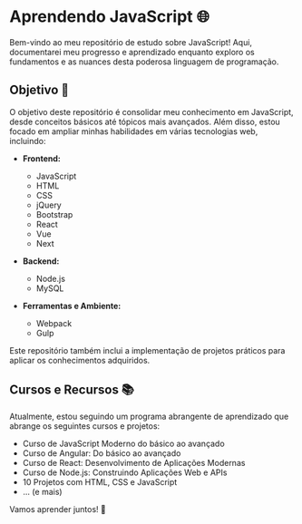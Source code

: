 # Aprendendo JavaScript 🌐

Bem-vindo ao meu repositório de estudo sobre JavaScript! Aqui, documentarei meu progresso e aprendizado enquanto exploro os fundamentos e as nuances desta poderosa linguagem de programação.

## Objetivo 🎯

O objetivo deste repositório é consolidar meu conhecimento em JavaScript, desde conceitos básicos até tópicos mais avançados. Além disso, estou focado em ampliar minhas habilidades em várias tecnologias web, incluindo:

- **Frontend:**
  - JavaScript
  - HTML
  - CSS
  - jQuery
  - Bootstrap
  - React
  - Vue
  - Next

- **Backend:**
  - Node.js
  - MySQL

- **Ferramentas e Ambiente:**
  - Webpack
  - Gulp

Este repositório também inclui a implementação de projetos práticos para aplicar os conhecimentos adquiridos.

## Cursos e Recursos 📚

Atualmente, estou seguindo um programa abrangente de aprendizado que abrange os seguintes cursos e projetos:

- Curso de JavaScript Moderno do básico ao avançado
- Curso de Angular: Do básico ao avançado
- Curso de React: Desenvolvimento de Aplicações Modernas
- Curso de Node.js: Construindo Aplicações Web e APIs
- 10 Projetos com HTML, CSS e JavaScript
- ... (e mais)

Vamos aprender juntos! 🚀
